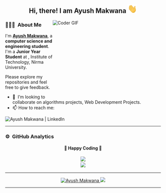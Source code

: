 <!--
**ayushmkwn/ayushmkwn** is a ✨ _special_ ✨ repository because its `README.md` (this file) appears on your GitHub profile.

Here are some ideas to get you started:

- 🔭 I’m currently working on ...
- 🌱 I’m currently learning ...
- 👯 I’m looking to collaborate on ...
- 🤔 I’m looking for help with ...
- 💬 Ask me about ...
- 📫 How to reach me: ...
- 😄 Pronouns: ...
- ⚡ Fun fact: ...
-->

<div align="center">
  <h2> 
    Hi, there! I am Ayush Makwana <img src="https://github.com/ayushmkwn/ayushmkwn/blob/main/hi.gif" width="30px">
  </h2>
</div>

<img align="right" alt="Coder GIF" height=250 width=350 src="https://logimp.files.wordpress.com/2019/01/viral-p-1.gif?w=334"/></img>
### 👨🏻‍💻 &nbsp;About Me
I'm **[Ayush Makwana](https://github.com/ayushmkwn)**, a **computer science and engineering student**. I'm a **Junior Year Student** at , Institute of Technology, Nirma University.


Please explore my repositories and feel free to give feedback.

- 🤝 &nbsp;I’m looking to collaborate on algorithms projects, Web Development Projects. 
- 📫 How to reach me: 

[<img align = "left" alt="Ayush Makwana | LinkedIn" height="30px" src="https://www.flaticon.com/svg/static/icons/svg/725/725337.svg"/>](https://www.linkedin.com/in/ayush-makwana-039394172/)

</br>
<hr>

### ⚙️ &nbsp;GitHub Analytics

<div align="center">
  <h4> 
    🏃 Happy Coding 🏃 
  </h4>
</div>
<p align="center">
  <a href="https://github.com/ayushmkwn">
    <img height="180em" src="https://github-readme-stats.vercel.app/api?username=ayushmkwn&count_private=true&theme=onedark&hide_border=true&show_icons=true&include_all_commits=true"/><br>
    <img height="180em" src="https://github-readme-stats.vercel.app/api/top-langs/?username=ayushmkwn&theme=onedark&hide_border=true&langs_count=9&layout=compact"/>
  </a>
</p>

---

<p align="center">
<a href="https://github.com/ayushmkwn">
  <img src="https://komarev.com/ghpvc/?username=ayushmkwn" alt="Ayush Makwana" />
  <img src="https://img.shields.io/github/followers/ayushmkwn?style=flat&color=red&label=GitHub%20Followers%20"/></a></a>
</p>

---
